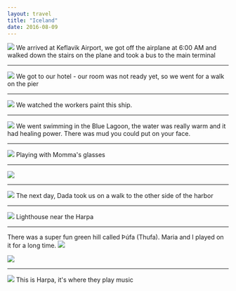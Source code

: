```yaml
---
layout: travel
title: "Iceland"
date: 2016-08-09
---
```




<img src="{{ site.assets }}images/2016-08-07%2006.24.09-1.jpg" />
We arrived at Keflavik Airport, we got off the airplane at 6:00 AM and walked down the stairs on the plane and took a bus to the main terminal

----

<img src="{{ site.assets }}images/L1018240.jpg" />
We got to our hotel - our room was not ready yet, so we went for a walk on the pier

----

<img src="{{ site.assets }}images/L1018263.jpg" />
We watched the workers paint this ship.

----

<img src="{{ site.assets }}images/L1018269.jpg" />
We went swimming in the Blue Lagoon, the water was really warm and it had healing power.  There was mud you could put on your face.

----

<img src="{{ site.assets }}images/L1018275.jpg" />
Playing with Momma's glasses

----

<img src="{{ site.assets }}images/L1018296.jpg" />

----

<img src="{{ site.assets }}images/L1018307.jpg" />
The next day, Dada took us on a walk to the other side of the harbor

----

<img src="{{ site.assets }}images/L1018297.jpg" />
Lighthouse near the Harpa

----

There was a super fun green hill called Þúfa (Thufa).  Maria and I played on it for a long time.
<img src="{{ site.assets }}images/L1018329.jpg" />

<img src="{{ site.assets }}images/L1018347.jpg" />

----

<img src="{{ site.assets }}images/L1018334.jpg" />
This is Harpa, it's where they play music
